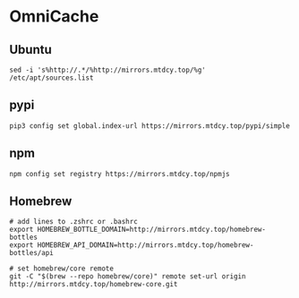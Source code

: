 # OmniCache

## Ubuntu

```shell
sed -i 's%http://.*/%http://mirrors.mtdcy.top/%g' /etc/apt/sources.list
```

## pypi

```shell
pip3 config set global.index-url https://mirrors.mtdcy.top/pypi/simple
```

## npm

```shell
npm config set registry https://mirrors.mtdcy.top/npmjs
```

## Homebrew

```shell
# add lines to .zshrc or .bashrc
export HOMEBREW_BOTTLE_DOMAIN=http://mirrors.mtdcy.top/homebrew-bottles
export HOMEBREW_API_DOMAIN=http://mirrors.mtdcy.top/homebrew-bottles/api

# set homebrew/core remote
git -C "$(brew --repo homebrew/core)" remote set-url origin http://mirrors.mtdcy.top/homebrew-core.git 
```
